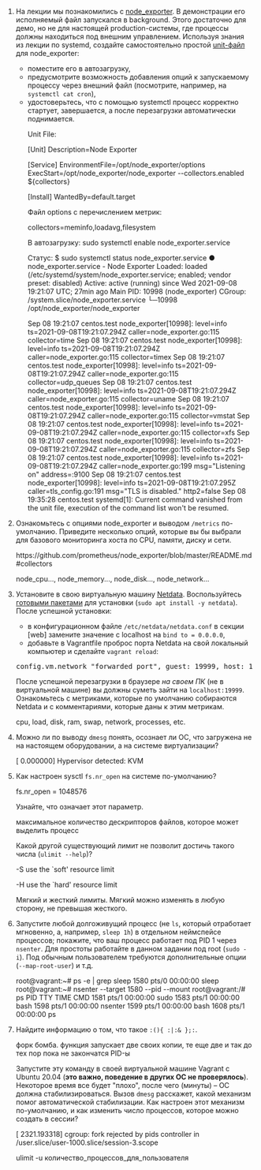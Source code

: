 <ol>
<li>
<p>На лекции мы познакомились с <a href="https://github.com/prometheus/node_exporter/releases">node_exporter</a>. В демонстрации его исполняемый файл запускался в background. Этого достаточно для демо, но не для настоящей production-системы, где процессы должны находиться под внешним управлением. Используя знания из лекции по systemd, создайте самостоятельно простой <a href="https://www.freedesktop.org/software/systemd/man/systemd.service.html" rel="nofollow">unit-файл</a> для node_exporter:</p>
<ul>
<li>поместите его в автозагрузку,</li>
<li>предусмотрите возможность добавления опций к запускаемому процессу через внешний файл (посмотрите, например, на <code>systemctl cat cron</code>),</li>
<li>удостоверьтесь, что с помощью systemctl процесс корректно стартует, завершается, а после перезагрузки автоматически поднимается.
<p>Unit File:
<p>
[Unit]
Description=Node Exporter

[Service]
EnvironmentFile=/opt/node_exporter/options
ExecStart=/opt/node_exporter/node_exporter --collectors.enabled ${collectors}

[Install]
WantedBy=default.target
</p>
<p> Файл options с перечислением метрик:
<p> collectors=meminfo,loadavg,filesystem
<p> В автозагрузку: sudo systemctl enable node_exporter.service
<p> Статус: 
$ sudo systemctl status node_exporter.service
● node_exporter.service - Node Exporter
   Loaded: loaded (/etc/systemd/system/node_exporter.service; enabled; vendor preset: disabled)
   Active: active (running) since Wed 2021-09-08 19:21:07 UTC; 27min ago
 Main PID: 10998 (node_exporter)
   CGroup: /system.slice/node_exporter.service
           └─10998 /opt/node_exporter/node_exporter

Sep 08 19:21:07 centos.test node_exporter[10998]: level=info ts=2021-09-08T19:21:07.294Z caller=node_exporter.go:115 collector=time
Sep 08 19:21:07 centos.test node_exporter[10998]: level=info ts=2021-09-08T19:21:07.294Z caller=node_exporter.go:115 collector=timex
Sep 08 19:21:07 centos.test node_exporter[10998]: level=info ts=2021-09-08T19:21:07.294Z caller=node_exporter.go:115 collector=udp_queues
Sep 08 19:21:07 centos.test node_exporter[10998]: level=info ts=2021-09-08T19:21:07.294Z caller=node_exporter.go:115 collector=uname
Sep 08 19:21:07 centos.test node_exporter[10998]: level=info ts=2021-09-08T19:21:07.294Z caller=node_exporter.go:115 collector=vmstat
Sep 08 19:21:07 centos.test node_exporter[10998]: level=info ts=2021-09-08T19:21:07.294Z caller=node_exporter.go:115 collector=xfs
Sep 08 19:21:07 centos.test node_exporter[10998]: level=info ts=2021-09-08T19:21:07.294Z caller=node_exporter.go:115 collector=zfs
Sep 08 19:21:07 centos.test node_exporter[10998]: level=info ts=2021-09-08T19:21:07.294Z caller=node_exporter.go:199 msg="Listening on" address=:9100
Sep 08 19:21:07 centos.test node_exporter[10998]: level=info ts=2021-09-08T19:21:07.295Z caller=tls_config.go:191 msg="TLS is disabled." http2=false
Sep 08 19:35:28 centos.test systemd[1]: Current command vanished from the unit file, execution of the command list won't be resumed.
</li>
</ul>
</li>
<li>
<p>Ознакомьтесь с опциями node_exporter и выводом <code>/metrics</code> по-умолчанию. Приведите несколько опций, которые вы бы выбрали для базового мониторинга хоста по CPU, памяти, диску и сети.</p>
<p>https://github.com/prometheus/node_exporter/blob/master/README.md#collectors
<p>node_cpu..., node_memory..., node_disk..., node_network...
</li>
<li>
<p>Установите в свою виртуальную машину <a href="https://github.com/netdata/netdata">Netdata</a>. Воспользуйтесь <a href="https://packagecloud.io/netdata/netdata/install" rel="nofollow">готовыми пакетами</a> для установки (<code>sudo apt install -y netdata</code>). После успешной установки:</p>
<ul>
<li>в конфигурационном файле <code>/etc/netdata/netdata.conf</code> в секции [web] замените значение с localhost на <code>bind to = 0.0.0.0</code>,</li>
<li>добавьте в Vagrantfile проброс порта Netdata на свой локальный компьютер и сделайте <code>vagrant reload</code>:</li>
</ul>
<div class="highlight highlight-source-shell position-relative" data-snippet-clipboard-copy-content="config.vm.network &quot;forwarded_port&quot;, guest: 19999, host: 19999
"><pre>config.vm.network <span class="pl-s"><span class="pl-pds">"</span>forwarded_port<span class="pl-pds">"</span></span>, guest: 19999, host: 19999</pre></div>
<p>После успешной перезагрузки в браузере <em>на своем ПК</em> (не в виртуальной машине) вы должны суметь зайти на <code>localhost:19999</code>. Ознакомьтесь с метриками, которые по умолчанию собираются Netdata и с комментариями, которые даны к этим метрикам.</p>
<p>cpu, load, disk, ram, swap, network, processes, etc.
</li>
<li>
<p>Можно ли по выводу <code>dmesg</code> понять, осознает ли ОС, что загружена не на настоящем оборудовании, а на системе виртуализации?</p>
<p>[    0.000000] Hypervisor detected: KVM
</li>
<li>
<p>Как настроен sysctl <code>fs.nr_open</code> на системе по-умолчанию? 
<p> fs.nr_open = 1048576
<p>Узнайте, что означает этот параметр.
<p> максимальное количество дескрипторов файлов, которое может выделить процесс
<p> Какой другой существующий лимит не позволит достичь такого числа (<code>ulimit --help</code>)?</p>
<p> -S        use the `soft' resource limit
<p> -H        use the `hard' resource limit
<p> Мягкий и жесткий лимиты. Мягкий можно изменять в любую сторону, не превышая жесткого.
</li>
<li>
<p>Запустите любой долгоживущий процесс (не <code>ls</code>, который отработает мгновенно, а, например, <code>sleep 1h</code>) в отдельном неймспейсе процессов; покажите, что ваш процесс работает под PID 1 через <code>nsenter</code>. Для простоты работайте в данном задании под root (<code>sudo -i</code>). Под обычным пользователем требуются дополнительные опции (<code>--map-root-user</code>) и т.д.</p>
<p>root@vagrant:~# ps -e | grep sleep
   1580 pts/0    00:00:00 sleep
   root@vagrant:~# nsenter --target 1580 --pid --mount
   root@vagrant:/# ps
		PID TTY          TIME CMD
	1581 pts/1    00:00:00 sudo
	1583 pts/1    00:00:00 bash
	1598 pts/1    00:00:00 nsenter
	1599 pts/1    00:00:00 bash
	1608 pts/1    00:00:00 ps
</li>
<li>
<p>Найдите информацию о том, что такое <code>:(){ :|:&amp; };:</code>.
<p> форк бомба. функция запускает две своих копии, те еще две и так до тех пор пока не закончатся PID-ы
<p >Запустите эту команду в своей виртуальной машине Vagrant с Ubuntu 20.04 (<strong>это важно, поведение в других ОС не проверялось</strong>). Некоторое время все будет "плохо", после чего (минуты) – ОС должна стабилизироваться. Вызов <code>dmesg</code> расскажет, какой механизм помог автоматической стабилизации. Как настроен этот механизм по-умолчанию, и как изменить число процессов, которое можно создать в сессии?</p>
<p> [ 2321.193318] cgroup: fork rejected by pids controller in /user.slice/user-1000.slice/session-3.scope
<p> ulimit -u количество_процессов_для_пользователя
</li>
</ol>
